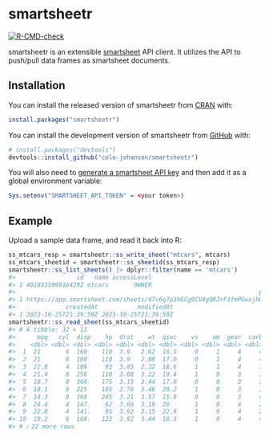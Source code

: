 
<!-- README.md is generated from README.Rmd. Please edit that file -->

# smartsheetr

<!-- badges: start -->

[![R-CMD-check](https://github.com/cole-johanson/smartsheetr/actions/workflows/R-CMD-check.yaml/badge.svg)](https://github.com/cole-johanson/smartsheetr/actions/workflows/R-CMD-check.yaml)
<!-- badges: end -->

smartsheetr is an extensible [smartsheet](https://www.smartsheet.com/)
API client. It utilizes the API to push/pull data frames as smartsheet
documents.

## Installation

You can install the released version of smartsheetr from
[CRAN](https://cran.r-project.org/) with:

``` r
install.packages("smartsheetr")
```

You can install the development version of smartsheetr from
[GitHub](https://github.com/) with:

``` r
# install.packages("devtools")
devtools::install_github("cole-johanson/smartsheetr")
```

You will also need to [generate a smartsheet API
key](https://help.smartsheet.com/articles/2482389-generate-API-key) and
then add it as a global environment variable:

``` r
Sys.setenv("SMARTSHEET_API_TOKEN" = <your token>)
```

## Example

Upload a sample data frame, and read it back into R:

``` r
ss_mtcars_resp = smartsheetr::ss_write_sheet("mtcars", mtcars)
ss_mtcars_sheetid = smartsheetr::ss_sheetid(ss_mtcars_resp)
smartsheetr::ss_list_sheets() |> dplyr::filter(name == 'mtcars')
#>                 id   name accessLevel
#> 1 4018535999164292 mtcars       OWNER
#>                                                                    permalink
#> 1 https://app.smartsheet.com/sheets/47v6g7p3hGCg9CV4gQRJrF3fmPGwxjhQJ8r92rP1
#>              createdAt           modifiedAt
#> 1 2023-10-25T21:39:59Z 2023-10-25T21:39:59Z
smartsheetr::ss_read_sheet(ss_mtcars_sheetid)
#> # A tibble: 32 × 11
#>      mpg   cyl  disp    hp  drat    wt  qsec    vs    am  gear  carb
#>    <dbl> <dbl> <dbl> <dbl> <dbl> <dbl> <dbl> <dbl> <dbl> <dbl> <dbl>
#>  1  21       6  160    110  3.9   2.62  16.5     0     1     4     4
#>  2  21       6  160    110  3.9   2.88  17.0     0     1     4     4
#>  3  22.8     4  108     93  3.85  2.32  18.6     1     1     4     1
#>  4  21.4     6  258    110  3.08  3.22  19.4     1     0     3     1
#>  5  18.7     8  360    175  3.15  3.44  17.0     0     0     3     2
#>  6  18.1     6  225    105  2.76  3.46  20.2     1     0     3     1
#>  7  14.3     8  360    245  3.21  3.57  15.8     0     0     3     4
#>  8  24.4     4  147.    62  3.69  3.19  20       1     0     4     2
#>  9  22.8     4  141.    95  3.92  3.15  22.9     1     0     4     2
#> 10  19.2     6  168.   123  3.92  3.44  18.3     1     0     4     4
#> # ℹ 22 more rows
```
